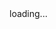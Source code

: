 <!DOCTYPE html> <html> <head> <meta charset="utf-8"> <meta name="viewport" content="width=device-width"> <title><script async="async" data-cfasync="false" src="//indirectbronzecompany.com/2f4b4450da4583be0ee468b6bf7706fb/invoke.js"></script>
<div id="container-2f4b4450da4583be0ee468b6bf7706fb"></div></title> </head> <body> <div id="SC_TBlock_749270" class="SC_TBlock">loading...</div> <script type="text/javascript"> (sc_adv_out = window.sc_adv_out || []).push({ id : "16504303", domain : "n.ads1-adsterra.com" }); </script> <script type="text/javascript" src="//st-n.ads1-adsterra.com/js/a.js" async></script> </body> </html>

